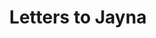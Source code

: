 ---
layout: category
title: Letters to Jayna
permalink: /category/letters-to-jayna/
category: Letters to Jayna
---